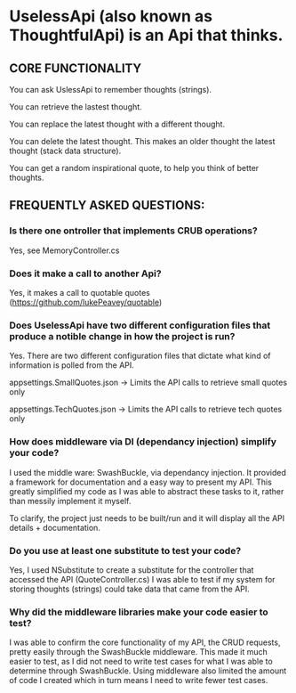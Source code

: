 # UselessApi (also known as ThoughtfulApi) is an Api that thinks.

## CORE FUNCTIONALITY

You can ask UslessApi to remember thoughts (strings).

You can retrieve the lastest thought.

You can replace the latest thought with a different thought.

You can delete the latest thought. This makes an older thought the latest thought (stack data structure).

You can get a random inspirational quote, to help you think of better thoughts.

## FREQUENTLY ASKED QUESTIONS:
### Is there one ontroller that implements CRUB operations?
Yes, see MemoryController.cs

### Does it make a call to another Api?
Yes, it makes a call to quotable quotes (https://github.com/lukePeavey/quotable)

### Does UselessApi have two different configuration files that produce a notible change in how the project is run?
Yes. There are two different configuration files that dictate what kind of information is polled from the API.

appsettings.SmallQuotes.json -> Limits the API calls to retrieve small quotes only

appsettings.TechQuotes.json -> Limits the API calls to retrieve tech quotes only

### How does middleware via DI (dependancy injection) simplify your code?
I used the middle ware: SwashBuckle, via dependancy injection. It provided a framework for documentation 
and a easy way to present my API. This greatly simplified my code as I was able to abstract 
these tasks to it, rather than messily implement it myself. 

To clarify, the project just needs to be built/run and it will display all the API details + documentation.

### Do you use at least one substitute to test your code?
Yes, I used NSubstitute to create a substitute for the controller that accessed the API (QuoteController.cs)
I was able to test if my system for storing thoughts (strings) could take data that came from the API.

### Why did the middleware libraries make your code easier to test?
I was able to confirm the core functionality of my API, the CRUD requests, pretty easily through the SwashBuckle middleware.
This made it much easier to test, as I did not need to write test cases for what I was able to determine through SwashBuckle.
Using middleware also limited the amount of code I created which in turn means I need to write fewer test cases.
